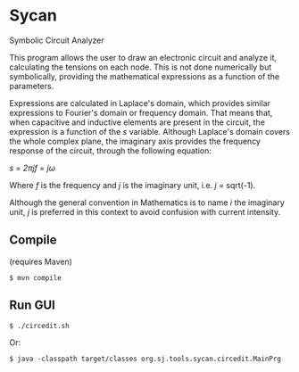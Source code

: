 # Sycan

Symbolic Circuit Analyzer

This program allows the user to draw an electronic circuit and analyze it, calculating the tensions on each node. This is not done numerically but symbolically, providing the mathematical expressions as a function of the parameters.

Expressions are calculated in Laplace's domain, which provides similar expressions to Fourier's domain or frequency domain. That means that, when capacitive and inductive elements are present in the circuit, the expression is a function of the *s* variable. Although Laplace's domain covers the whole complex plane, the imaginary axis provides the frequency response of the circuit, through the following equation:

*s* = *2πjf*  = *jω*

Where *f* is the frequency and *j* is the imaginary unit, i.e. *j* = sqrt(-1).
 
Although the general convention in Mathematics is to name *i* the imaginary unit, *j* is preferred in this context to avoid confusion with current intensity.

## Compile

(requires Maven)

```
$ mvn compile
```

## Run GUI

```
$ ./circedit.sh
```

Or:

```
$ java -classpath target/classes org.sj.tools.sycan.circedit.MainPrg
```
